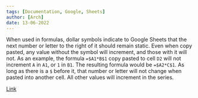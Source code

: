 ```yaml
---
tags: [Documentation, Google, Sheets]
author: [Arch]
date: 13-06-2022
---
```


When used in formulas, dollar symbols indicate to Google Sheets that the next number or letter to the right of it should remain static. Even when copy pasted, any value without the symbol will increment, and those with it will not. As an example, the formula `=$A1*B$1` copy pasted to cell `D2` will not increment `A` in `A1`, or `1` in `B1`. The resulting formula would be `=$A2*C$1`. As long as there is a `$` before it, that number or letter will not change when pasted into another cell. All other values will increment in the series.

[Link](https://www.techjunkie.com/google-sheets-dollar-sign-meaning/)